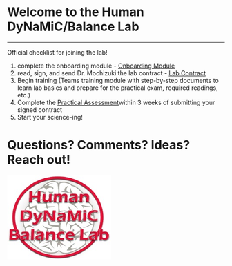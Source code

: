 # Welcome to the Human DyNaMiC/Balance Lab

----

Official checklist for joining the lab! 

1. complete the onboarding module -  [Onboarding Module](module.md)
2. read, sign, and send Dr. Mochizuki the lab contract - [Lab Contract](docs/pdf/DyNaMiC_Lab_Contract.pdf) 
3. Begin training (Teams training module with step-by-step documents to learn lab basics and prepare for the practical exam, required readings, etc.)
4. Complete the [Practical Assessment](exam.md)within 3 weeks of submitting your signed contract 
5. Start your science-ing! 

# Questions? Comments? Ideas? Reach out! 

![LabLogo](docs/Lab%20Logo.jpg)
